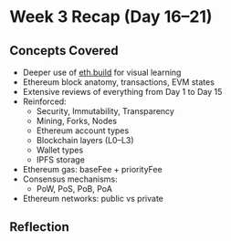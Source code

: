 # Week 3 Recap (Day 16–21)

## Concepts Covered

- Deeper use of [eth.build](https://www.eth.build) for visual learning
- Ethereum block anatomy, transactions, EVM states
- Extensive reviews of everything from Day 1 to Day 15
- Reinforced:
  - Security, Immutability, Transparency
  - Mining, Forks, Nodes
  - Ethereum account types
  - Blockchain layers (L0–L3)
  - Wallet types
  - IPFS storage
- Ethereum gas: baseFee + priorityFee
- Consensus mechanisms:
  - PoW, PoS, PoB, PoA
- Ethereum networks: public vs private

## Reflection

